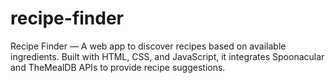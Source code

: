 # recipe-finder
Recipe Finder — A web app to discover recipes based on available ingredients. Built with HTML, CSS, and JavaScript, it integrates Spoonacular and TheMealDB APIs to provide recipe suggestions.

